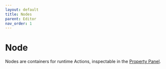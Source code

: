 ```yaml
---
layout: default
title: Nodes
parent: Editor
nav_order: 1
---
```


# Node

Nodes are containers for runtime Actions, inspectable in the [Property Panel](property-panel.md).
